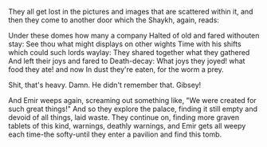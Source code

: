 They all get lost in the pictures and images that are scattered within it, and then they come to another door which the Shaykh, again, reads:

Under these domes how many a company Halted of old and fared withouten stay: See thou what might displays on other wights Time with his shifts which could such lords waylay: They shared together what they gathered And left their joys and fared to Death-decay: What joys they joyed! what food they ate! and now In dust they're eaten, for the worm a prey.

Shit, that's heavy. Damn. He didn't remember that. Gibsey!

And Emir weeps again, screaming out something like, "We were created for such great things!" And so they explore the palace, finding it still empty and devoid of all things, laid waste. They continue on, finding more graven tablets of this kind, warnings, deathly warnings, and Emir gets all weepy each time-the softy-until they enter a pavilion and find this tomb.